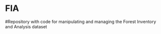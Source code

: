 # FIA
#Repository with code for manipulating and managing the Forest Inventory and Analysis dataset

